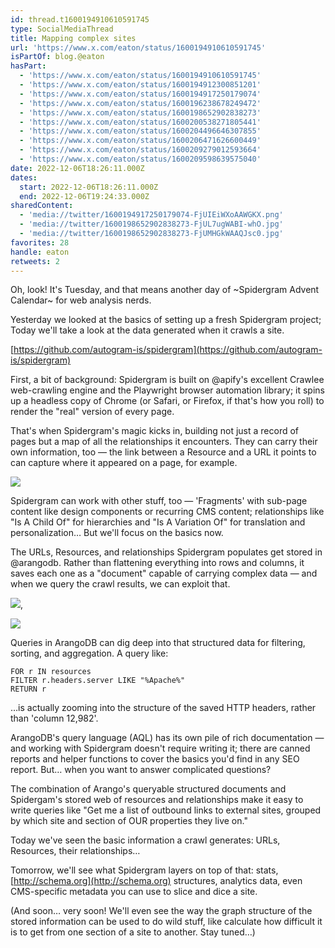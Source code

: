 ```yaml
---
id: thread.t1600194910610591745
type: SocialMediaThread
title: Mapping complex sites
url: 'https://www.x.com/eaton/status/1600194910610591745'
isPartOf: blog.@eaton
hasPart:
  - 'https://www.x.com/eaton/status/1600194910610591745'
  - 'https://www.x.com/eaton/status/1600194912300851201'
  - 'https://www.x.com/eaton/status/1600194917250179074'
  - 'https://www.x.com/eaton/status/1600196238678249472'
  - 'https://www.x.com/eaton/status/1600198652902838273'
  - 'https://www.x.com/eaton/status/1600200538271805441'
  - 'https://www.x.com/eaton/status/1600204496646307855'
  - 'https://www.x.com/eaton/status/1600206471626600449'
  - 'https://www.x.com/eaton/status/1600209279012593664'
  - 'https://www.x.com/eaton/status/1600209598639575040'
date: 2022-12-06T18:26:11.000Z
dates:
  start: 2022-12-06T18:26:11.000Z
  end: 2022-12-06T19:24:33.000Z
sharedContent:
  - 'media://twitter/1600194917250179074-FjUIEiWXoAAWGKX.png'
  - 'media://twitter/1600198652902838273-FjUL7ugWABI-whO.jpg'
  - 'media://twitter/1600198652902838273-FjUMHGkWAAQJsc0.jpg'
favorites: 28
handle: eaton
retweets: 2
---
```

Oh, look! It's Tuesday, and that means another day of ~Spidergram Advent Calendar~ for web analysis nerds.

Yesterday we looked at the basics of setting up a fresh Spidergram project; Today we'll take a look at the data generated when it crawls a site.

[https://github.com/autogram-is/spidergram](https://github.com/autogram-is/spidergram)

First, a bit of background: Spidergram is built on  @apify's excellent Crawlee web-crawling engine and the Playwright browser automation library; it spins up a headless copy of Chrome (or Safari, or Firefox, if that's how you roll) to render the "real" version of every page.

That's when Spidergram's magic kicks in, building not just a record of pages but a map of all the relationships it encounters. They can carry their own information, too — the link between a Resource and a URL it points to can capture where it appeared on a page, for example.

![](media://twitter/1600194917250179074-FjUIEiWXoAAWGKX.png)

Spidergram can work with other stuff, too — 'Fragments' with sub-page content like design components or recurring CMS content; relationships like "Is A Child Of" for hierarchies and "Is A Variation Of" for translation and personalization… But we'll focus on the basics now.

The URLs, Resources, and relationships Spidergram populates get stored in @arangodb. Rather than flattening everything into rows and columns, it saves each one as a "document" capable of carrying complex data — and when we query the crawl results, we can exploit that.

![](media://twitter/1600198652902838273-FjUL7ugWABI-whO.jpg),

![](media://twitter/1600198652902838273-FjUMHGkWAAQJsc0.jpg)

Queries in ArangoDB can dig deep into that structured data for filtering, sorting, and aggregation. A query like:

```aql
FOR r IN resources
FILTER r.headers.server LIKE "%Apache%"
RETURN r
```

…is actually zooming into the structure of the saved HTTP headers, rather than 'column 12,982'.

ArangoDB's query language (AQL) has its own pile of rich documentation — and working with Spidergram doesn't require writing it; there are canned reports and helper functions to cover the basics you'd find in any SEO report. But… when you want to answer complicated questions?

The combination of Arango's queryable structured documents and Spidergam's stored web of resources and relationships make it easy to write queries like "Get me a list of outbound links to external sites, grouped by which site and section of OUR properties they live on."

Today we've seen the basic information a crawl generates: URLs, Resources, their relationships…

Tomorrow, we'll see what Spidergram layers on top of that: stats, [http://schema.org](http://schema.org) structures, analytics data, even CMS-specific metadata you can use to slice and dice a site.

(And soon… very soon! We'll even see the way the graph structure of the stored information can be used to do wild stuff, like calculate how difficult it is to get from one section of a site to another. Stay tuned…)
